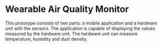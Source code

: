 # Wearable Air Quality Monitor

This prototype consists of two parts: a mobile application and a hardware unit with the sensors.  The application is capable of displaying the values measured by the hardware unit. The hardware unit can measure temperature, humidity and dust density.
